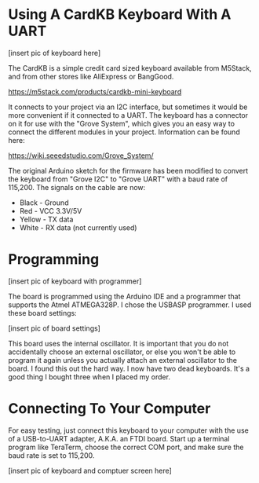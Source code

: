 # Using A CardKB Keyboard With A UART

[insert pic of keyboard here]

The CardKB is a simple credit card sized keyboard available from M5Stack, and from other stores like AliExpress or BangGood.

https://m5stack.com/products/cardkb-mini-keyboard

It connects to your project via an I2C interface, but sometimes it would be more convenient if it connected to a UART.
The keyboard has a connector on it for use with the "Grove System", which gives you an easy way to connect the different
modules in your project. Information can be found here:

https://wiki.seeedstudio.com/Grove_System/

The original Arduino sketch for the firmware has been modified to convert the keyboard from "Grove I2C" to "Grove UART" with a baud rate of 115,200. 
The signals on the cable are now:

* Black - Ground
* Red - VCC 3.3V/5V
* Yellow - TX data
* White - RX data (not currently used)

# Programming

[insert pic of keyboard with programmer]

The board is programmed using the Arduino IDE and a programmer that supports the Atmel ATMEGA328P. I chose the USBASP programmer.
I used these board settings:

[insert pic of board settings]

This board uses the internal oscillator. It is important that you do not accidentally choose an external oscillator, or else you won't
be able to program it again unless you actually attach an external oscillator to the board. I found this out the hard way.
I now have two dead keyboards. It's a good thing I bought three when I placed my order.

# Connecting To Your Computer

For easy testing, just connect this keyboard to your computer with the use of a USB-to-UART adapter, A.K.A. an FTDI board.
Start up a terminal program like TeraTerm, choose the correct COM port, and make sure the baud rate is set to 115,200.

[insert pic of keyboard and comptuer screen here]
